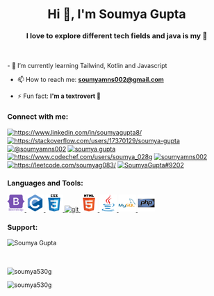 <h1 align="center">Hi 👋, I'm Soumya Gupta</h1>
<h3 align="center">I love to explore different tech fields and java is my 🤍</h3>

<br>
<br>
- 🌱 I’m currently learning Tailwind, Kotlin and Javascript 

- 📫 How to reach me: **soumyamns002@gmail.com**

- ⚡ Fun fact: **I'm a textrovert 📱**
<h3 align="left">Connect with me:</h3>
<p align="left">
<a href="https://linkedin.com/in/https://www.linkedin.com/in/soumyagupta8/" target="blank"><img align="center" src="https://raw.githubusercontent.com/rahuldkjain/github-profile-readme-generator/master/src/images/icons/Social/linked-in-alt.svg" alt="https://www.linkedin.com/in/soumyagupta8/" height="30" width="40" /></a>
<a href="https://stackoverflow.com/users/https://stackoverflow.com/users/17370129/soumya-gupta" target="blank"><img align="center" src="https://raw.githubusercontent.com/rahuldkjain/github-profile-readme-generator/master/src/images/icons/Social/stack-overflow.svg" alt="https://stackoverflow.com/users/17370129/soumya-gupta" height="30" width="40" /></a>
<a href="https://medium.com/@soumyamns002" target="blank"><img align="center" src="https://raw.githubusercontent.com/rahuldkjain/github-profile-readme-generator/master/src/images/icons/Social/medium.svg" alt="@soumyamns002" height="30" width="40" /></a>
<a href="https://www.youtube.com/c/soumya gupta" target="blank"><img align="center" src="https://raw.githubusercontent.com/rahuldkjain/github-profile-readme-generator/master/src/images/icons/Social/youtube.svg" alt="soumya gupta" height="30" width="40" /></a>
<a href="https://www.codechef.com/users/https://www.codechef.com/users/soumya_028g" target="blank"><img align="center" src="https://cdn.jsdelivr.net/npm/simple-icons@3.1.0/icons/codechef.svg" alt="https://www.codechef.com/users/soumya_028g" height="30" width="40" /></a>
<a href="https://www.hackerrank.com/soumyamns002" target="blank"><img align="center" src="https://raw.githubusercontent.com/rahuldkjain/github-profile-readme-generator/master/src/images/icons/Social/hackerrank.svg" alt="soumyamns002" height="30" width="40" /></a>
<a href="https://www.leetcode.com/https://leetcode.com/soumyag083/" target="blank"><img align="center" src="https://raw.githubusercontent.com/rahuldkjain/github-profile-readme-generator/master/src/images/icons/Social/leet-code.svg" alt="https://leetcode.com/soumyag083/" height="30" width="40" /></a>
<a href="https://discord.gg/SoumyaGupta#9202" target="blank"><img align="center" src="https://raw.githubusercontent.com/rahuldkjain/github-profile-readme-generator/master/src/images/icons/Social/discord.svg" alt="SoumyaGupta#9202" height="30" width="40" /></a>
</p>
<h3 align="left">Languages and Tools:</h3>
<p align="left"> <a href="https://getbootstrap.com" target="_blank" rel="noreferrer"> <img src="https://raw.githubusercontent.com/devicons/devicon/master/icons/bootstrap/bootstrap-plain-wordmark.svg" alt="bootstrap" width="40" height="40"/> </a> <a href="https://www.cprogramming.com/" target="_blank" rel="noreferrer"> <img src="https://raw.githubusercontent.com/devicons/devicon/master/icons/c/c-original.svg" alt="c" width="40" height="40"/> </a> <a href="https://www.w3schools.com/css/" target="_blank" rel="noreferrer"> <img src="https://raw.githubusercontent.com/devicons/devicon/master/icons/css3/css3-original-wordmark.svg" alt="css3" width="40" height="40"/> </a> <a href="https://git-scm.com/" target="_blank" rel="noreferrer"> <img src="https://www.vectorlogo.zone/logos/git-scm/git-scm-icon.svg" alt="git" width="40" height="40"/> </a> <a href="https://www.w3.org/html/" target="_blank" rel="noreferrer"> <img src="https://raw.githubusercontent.com/devicons/devicon/master/icons/html5/html5-original-wordmark.svg" alt="html5" width="40" height="40"/> </a> <a href="https://www.java.com" target="_blank" rel="noreferrer"> <img src="https://raw.githubusercontent.com/devicons/devicon/master/icons/java/java-original.svg" alt="java" width="40" height="40"/> </a> <a href="https://www.mysql.com/" target="_blank" rel="noreferrer"> <img src="https://raw.githubusercontent.com/devicons/devicon/master/icons/mysql/mysql-original-wordmark.svg" alt="mysql" width="40" height="40"/> </a> <a href="https://www.php.net" target="_blank" rel="noreferrer"> <img src="https://raw.githubusercontent.com/devicons/devicon/master/icons/php/php-original.svg" alt="php" width="40" height="40"/> </a> </p>

<h3 align="left">Support:</h3>
<p><a href="https://www.buymeacoffee.com/Soumya Gupta"> <img align="left" src="https://cdn.buymeacoffee.com/buttons/v2/default-yellow.png" height="50" width="210" alt="Soumya Gupta" /></a></p><br><br>
<br>
<p><img align="center" src="https://github-readme-stats.vercel.app/api/top-langs?username=soumya530g&show_icons=true&locale=en&layout=compact" alt="soumya530g" /></p>

<p>&nbsp;<img align="left" src="https://github-readme-stats.vercel.app/api?username=soumya530g&show_icons=true&locale=en" alt="soumya530g" /></p>

